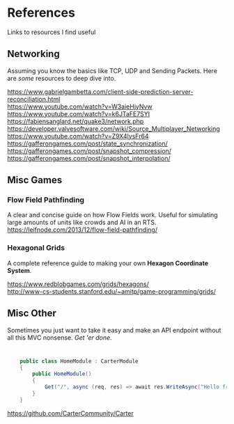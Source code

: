 # References
Links to resources I find useful

## Networking

Assuming you know the basics like TCP, UDP and Sending Packets. Here are *some* resources to deep dive into.  

https://www.gabrielgambetta.com/client-side-prediction-server-reconciliation.html  
https://www.youtube.com/watch?v=W3aieHjyNvw  
https://www.youtube.com/watch?v=k6JTaFE7SYI  
https://fabiensanglard.net/quake3/network.php  
https://developer.valvesoftware.com/wiki/Source_Multiplayer_Networking  
https://www.youtube.com/watch?v=Z9X4lysFr64
https://gafferongames.com/post/state_synchronization/  
https://gafferongames.com/post/snapshot_compression/  
https://gafferongames.com/post/snapshot_interpolation/  

## Misc Games

### Flow Field Pathfinding
A clear and concise guide on how Flow Fields work. Useful for simulating large amounts of units like crowds and AI in an RTS. 
https://leifnode.com/2013/12/flow-field-pathfinding/

### Hexagonal Grids
A complete reference guide to making your own **Hexagon Coordinate System**.

https://www.redblobgames.com/grids/hexagons/  
http://www-cs-students.stanford.edu/~amitp/game-programming/grids/

## Misc Other
Sometimes you just want to take it easy and make an API endpoint without all this MVC nonsense. *Get 'er done*. 

#
```cs
    public class HomeModule : CarterModule
    {
        public HomeModule()
        {
            Get("/", async (req, res) => await res.WriteAsync("Hello from Carter!"));
        }
    }
```
https://github.com/CarterCommunity/Carter
